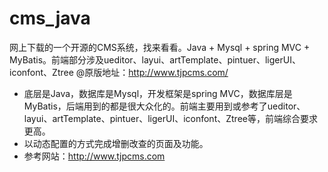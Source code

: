 # cms_java
网上下载的一个开源的CMS系统，找来看看。Java + Mysql + spring MVC + MyBatis。前端部分涉及ueditor、layui、artTemplate、pintuer、ligerUI、iconfont、Ztree
@原版地址：http://www.tjpcms.com/
- 底层是Java，数据库是Mysql，开发框架是spring MVC，数据库层是MyBatis，后端用到的都是很大众化的。前端主要用到或参考了ueditor、layui、artTemplate、pintuer、ligerUI、iconfont、Ztree等，前端综合要求更高。
- 以动态配置的方式完成增删改查的页面及功能。
- 参考网站：http://www.tjpcms.com